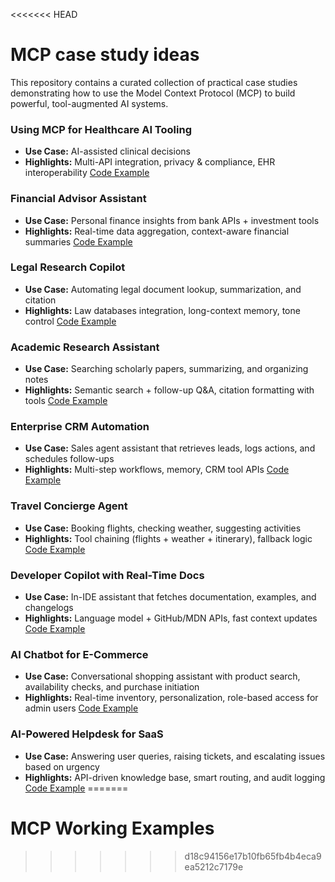 <<<<<<< HEAD
# MCP case study ideas
This repository contains a curated collection of practical case studies demonstrating how to use the Model Context Protocol (MCP) to build powerful, tool-augmented AI systems.

### Using MCP for Healthcare AI Tooling
- **Use Case:** AI-assisted clinical decisions
- **Highlights:** Multi-API integration, privacy & compliance, EHR interoperability
[Code Example](./mcp-healthcare/)

### Financial Advisor Assistant
- **Use Case:** Personal finance insights from bank APIs + investment tools
- **Highlights:** Real-time data aggregation, context-aware financial summaries
[Code Example]()

### Legal Research Copilot
- **Use Case:** Automating legal document lookup, summarization, and citation
- **Highlights:** Law databases integration, long-context memory, tone control
[Code Example]()

### Academic Research Assistant
- **Use Case:** Searching scholarly papers, summarizing, and organizing notes
- **Highlights:** Semantic search + follow-up Q&A, citation formatting with tools
[Code Example]()

### Enterprise CRM Automation
- **Use Case:** Sales agent assistant that retrieves leads, logs actions, and schedules follow-ups
- **Highlights:** Multi-step workflows, memory, CRM tool APIs
[Code Example]()

### Travel Concierge Agent
- **Use Case:** Booking flights, checking weather, suggesting activities
- **Highlights:** Tool chaining (flights + weather + itinerary), fallback logic
[Code Example]()

### Developer Copilot with Real-Time Docs
- **Use Case:** In-IDE assistant that fetches documentation, examples, and changelogs
- **Highlights:** Language model + GitHub/MDN APIs, fast context updates
[Code Example]()

### AI Chatbot for E-Commerce
- **Use Case:** Conversational shopping assistant with product search, availability checks, and purchase initiation
- **Highlights:** Real-time inventory, personalization, role-based access for admin users
[Code Example]()

### AI-Powered Helpdesk for SaaS
- **Use Case:** Answering user queries, raising tickets, and escalating issues based on urgency
- **Highlights:** API-driven knowledge base, smart routing, and audit logging
[Code Example]()
=======
# MCP Working Examples
>>>>>>> d18c94156e17b10fb65fb4b4eca9ea5212c7179e
